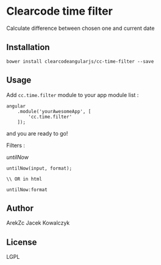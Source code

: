 Clearcode time filter
=========

Calculate difference between chosen one and current date

Installation
--------------
``` bower install clearcodeangularjs/cc-time-filter --save ```


Usage
------

Add ``` cc.time.filter ``` module to your app module list :


```
angular
    .module('yourAwesomeApp', [
        'cc.time.filter'
    ]);
```
and you are ready to go!

Filters :

*untilNow*

```
untilNow(input, format);

\\ OR in html

untilNow:format

```



Author
------

ArekZc
Jacek Kowalczyk


License
----

LGPL

